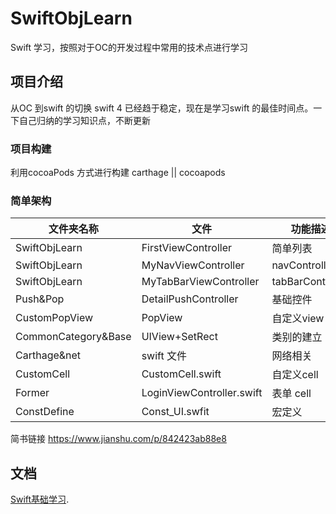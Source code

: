 # SwiftObjLearn
Swift 学习，按照对于OC的开发过程中常用的技术点进行学习
## 项目介绍
从OC 到swift 的切换 swift 4 已经趋于稳定，现在是学习swift 的最佳时间点。一下自己归纳的学习知识点，不断更新
### 项目构建
利用cocoaPods 方式进行构建 carthage || cocoapods 
### 简单架构

|  文件夹名称   |  文件  | 功能描述  |
|  ----  | ---- | ----  |
| SwiftObjLearn  |  FirstViewController  | 简单列表 |
| SwiftObjLearn  |  MyNavViewController  | navController |
| SwiftObjLearn  |  MyTabBarViewController  | tabBarController |
| Push&Pop  |  DetailPushController  | 基础控件 |
| CustomPopView  |  PopView  | 自定义view |
| CommonCategory&Base  |  UIView+SetRect  | 类别的建立 |
| Carthage&net  |  swift 文件  | 网络相关 |
| CustomCell  |  CustomCell.swift  | 自定义cell | 
| Former  |  LoginViewController.swift  | 表单 cell | 
| ConstDefine  |  Const_UI.swfit  | 宏定义 | 




简书链接
https://www.jianshu.com/p/842423ab88e8

## 文档
 [Swift基础学习](https://github.com/Bintong/SwiftObjLearn/blob/master/Swift%E5%AD%A6%E4%B9%A0(1).md). 


